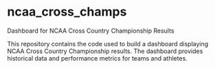 # ncaa_cross_champs
Dashboard for NCAA Cross Country Championship Results

This repository contains the code used to build a dashboard displaying NCAA Cross Country Championship results. The dashboard provides historical data and performance metrics for teams and athletes.
